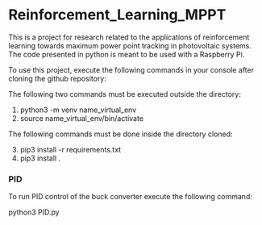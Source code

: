 # Reinforcement_Learning_MPPT
This is a project for research related to the applications of reinforcement learning towards maximum power point tracking in photovoltaic systems. The code presented in python is meant to be used with a Raspberry Pi.

To use this project, execute the following commands in your console after cloning the github repository:

The following two commands must be executed outside the directory:
1. python3 -m venv name_virtual_env
2. source name_virtual_env/bin/activate

The following commands must be done inside the directory cloned:

3. pip3 install -r requirements.txt
4. pip3 install .


### PID

To run PID control of the buck converter execute the following command:


python3 PID.py